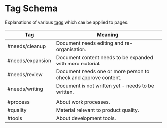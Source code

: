 # Tag Schema

Explanations of various [tags](-/tags) which can be applied to pages.

| Tag               | Meaning                                                         |
| ----------------- | --------------------------------------------------------------- |
| #needs/cleanup    | Document needs editing and re-organisation.                     |
| #needs/expansion  | Document content needs to be expanded with more material.       |
| #needs/review     | Document needs one or more person to check and approve content. |
| #needs/writing    | Document is not written yet - needs to be written.              |
|                   |                                                                 |
| #process          | About work processes.                                           |
| #quality          | Material relevant to product quality.                           |
| #tools            | About development tools.                                        |
